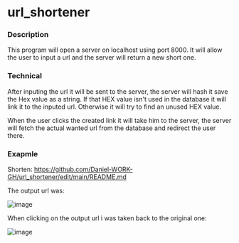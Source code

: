 # url_shortener

### Description
This program will open a server on localhost using port 8000. It will allow the user to input a url and the server will return a new short one.

### Technical 
After inputing the url it will be sent to the server, the server will hash it save the Hex value as a string. If that HEX value isn't used in the database it will link it to the inputed url. Otherwise it will try to find an unused HEX value.

When the user clicks the created link it will take him to the server, the server will fetch the actual wanted url from the database and redirect the user there. 

### Exapmle
Shorten: https://github.com/Daniel-WORK-GH/url_shortener/edit/main/README.md

The output url was: 

![image](https://github.com/user-attachments/assets/838f47cc-023a-4265-8d79-75ac6b2fc61e)

When clicking on the output url i was taken back to the original one:

![image](https://github.com/user-attachments/assets/66d9a891-c81c-44d1-8772-08661046564d)

